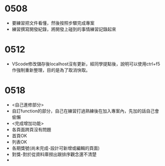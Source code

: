 # 0508 
* 要練習把文件看懂，然後按照步驟完成專案
* 練習撰寫開發紀錄，將開發上碰到的事情練習記錄起來

# 0512
* VScode修改儲存後localhost沒有更新，經同學提點後，說明可以使用ctrl+f5作強制重新整理，目的是為了取消快取。


# 0518 
* <自己進修部分>
* 自訂function的部分，自己在練習打過熟練後在加入專案內，先加的話自己會偷懶
* <完成增加功能>
* 各頁面跨頁沒有問題
* 首頁OK
* 列表OK
* 各期獎號(尚未完成-設計可新增或編輯的頁面)
* 對獎-對於從資料庫撈出跟排序觀念還不清楚
* 